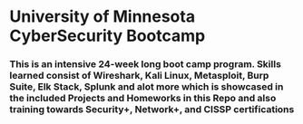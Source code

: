 # University of Minnesota CyberSecurity Bootcamp
### This is an intensive 24-week long boot camp program. Skills learned consist of Wireshark, Kali Linux, Metasploit, Burp Suite, Elk Stack, Splunk and alot more which is showcased in the included Projects and Homeworks in this Repo and also training towards Security+, Network+, and CISSP certifications
